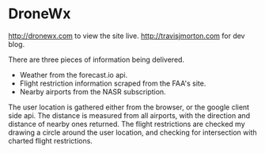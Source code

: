 # DroneWx
http://dronewx.com to view the site live.
http://travisjmorton.com for dev blog.

There are three pieces of information being delivered.

- Weather from the forecast.io api.
- Flight restriction information scraped from the FAA's site.
- Nearby airports from the NASR subscription.

The user location is gathered either from the browser, or the google client side api. The distance is measured from all airports, with the direction and distance of nearby ones returned. The flight restrictions are checked my drawing a circle around the user location, and checking for intersection with charted flight restrictions.

